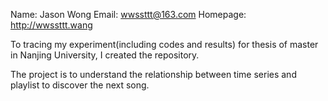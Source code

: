 Name: Jason Wong
Email: wwssttt@163.com
Homepage: http://wwssttt.wang

To tracing my experiment(including codes and results) for thesis of master in Nanjing University, I created the repository.

The project is to understand the relationship between time series and playlist to discover the next song.

